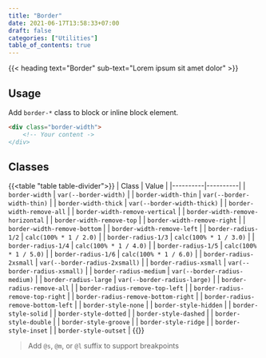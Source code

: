 ```yaml
---
title: "Border"
date: 2021-06-17T13:58:33+07:00
draft: false
categories: ["Utilities"]
table_of_contents: true
---
```


{{< heading text="Border" sub-text="Lorem ipsum sit amet dolor" >}}

## Usage

Add `border-*` class to block or inline block element.

``` html
<div class="border-width">
    <!-- Your content ->
</div>
```

## Classes

{{<table "table table-divider">}}
| Class | Value |
|----------|----------|
| `border-width` | `var(--border-width)` |
| `border-width-thin` | `var(--border-width-thin)` |
| `border-width-thick` | `var(--border-width-thick)` |
| `border-width-remove-all` |
| `border-width-remove-vertical` |
| `border-width-remove-horizontal` |
| `border-width-remove-top` |
| `border-width-remove-right` |
| `border-width-remove-bottom` |
| `border-width-remove-left` |
| `border-radius-1/2` | `calc(100% * 1 / 2.0)` |
| `border-radius-1/3` | `calc(100% * 1 / 3.0)` |
| `border-radius-1/4` | `calc(100% * 1 / 4.0)` |
| `border-radius-1/5` | `calc(100% * 1 / 5.0)` |
| `border-radius-1/6` | `calc(100% * 1 / 6.0)` |
| `border-radius-2xsmall` | `var(--border-radius-2xsmall)` |
| `border-radius-xsmall` | `var(--border-radius-xsmall)` |
| `border-radius-medium` | `var(--border-radius-medium)` |
| `border-radius-large` | `var(--border-radius-large)` |
| `border-radius-remove-all` |
| `border-radius-remove-top-left` |
| `border-radius-remove-top-right` |
| `border-radius-remove-bottom-right` |
| `border-radius-remove-bottom-left` |
| `border-style-none` |
| `border-style-hidden` |
| `border-style-solid` |
| `border-style-dotted` |
| `border-style-dashed` |
| `border-style-double` |
| `border-style-groove` |
| `border-style-ridge` |
| `border-style-inset` |
| `border-style-outset` |
{{</table>}}

> Add `@s`, `@m`, or `@l` suffix to support breakpoints